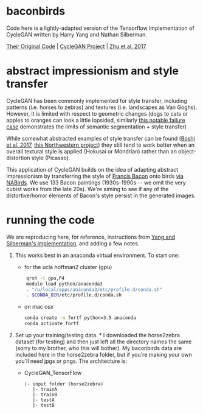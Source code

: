 # baconbirds

Code here is a lightly-adapted version of the Tensorflow implementation of CycleGAN written by Harry Yang and Nathan Silberman. 

[Their Original Code](https://github.com/leehomyc/cyclegan-1) | [CycleGAN Project](https://junyanz.github.io/CycleGAN/) | [Zhu et al. 2017](https://arxiv.org/pdf/1703.10593.pdf)


# abstract impressionism and style transfer

CycleGAN has been commonly implemented for style transfer, including patterns (i.e. horses to zebras) and textures (i.e. landscapes as Van Goghs). However, it is limited with respect to geometric changes (dogs to cats or apples to oranges can look a little lopsided, similarly [this notable failure case](https://junyanz.github.io/CycleGAN/images/failure_putin.jpg) demonstrates the limits of semantic segmentation + style transfer)

While somewhat abstracted examples of style transfer can be found ([Boshi et al. 2017](https://arxiv.org/pdf/1701.04928.pdf), [this Northwestern project](https://sally9805.github.io/Neural-Artistic-Style-Transfer/)) they still tend to work better when an overall textural style is applied (Hokusai or Mondrian) rather than an object-distortion style (Picasso).

This application of CycleGAN builds on the idea of adapting abstract impressionism by transferring the style of [Francis Bacon](https://francis-bacon.com/paintings) onto birds [via NABirds](https://dl.allaboutbirds.org/nabirds). We use 133 Bacon paintings (1930s-1990s -- we omit the very cubist works from the late 20s). We're aiming to see if any of the distortive/horror elements of Bacon's style persist in the generated images. 

# running the code

We are reproducing here, for reference, instructions from [Yang and Silberman's implementation](https://github.com/leehomyc/cyclegan-1/blob/master/README.md), and adding a few notes.

1. This works best in an anaconda virtual environment. To start one:
      * for the ucla hoffman2 cluster (gpu)
      
	```bash
	    qrsh -l gpu,P4
        module load python/anaconda3
        . "/u/local/apps/anaconda3/etc/profile.d/conda.sh"
        . $CONDA_DIR/etc/profile.d/conda.sh
	```
      
	* on mac osx
      
        ```bash
        conda create -n fortf python=3.5 anaconda
        conda activate fortf
        ```

2. Set up your training/testing data. 
        * I downloaded the horse2zebra dataset (for testing) and then just left all the directory names the same (sorry to my brother, who this will bother). My baconbirds data are included here in the horse2zebra folder, but if you're making your own you'll need jpgs or pngs. The architecture is:
        
	- CycleGAN_TensorFlow
                
          |- input folder (horse2zebra)
             |- trainA
             |- trainB
             |- testA
             |- testB
